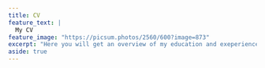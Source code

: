 ```yaml
---
title: CV
feature_text: |
  My CV
feature_image: "https://picsum.photos/2560/600?image=873"
excerpt: "Here you will get an overview of my education and exeperience"
aside: true
---
```


